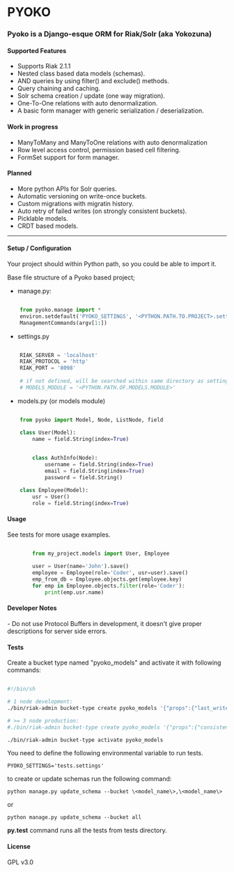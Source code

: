 # PYOKO #


### Pyoko is a Django-esque ORM for Riak/Solr (aka Yokozuna)  ###

#### Supported Features ####
- Supports Riak 2.1.1
- Nested class based data models (schemas).
- AND queries by using filter() and exclude() methods.
- Query chaining and caching.
- Solr schema creation / update (one way migration).
- One-To-One relations with auto denormalization.
- A basic form manager with generic serialization / deserialization. 

#### Work in progress ####
- ManyToMany and ManyToOne relations with auto denormalization
- Row level access control, permission based cell filtering.
- FormSet support for form manager.

#### Planned ####
- More python APIs for Solr queries. 
- Automatic versioning on write-once buckets.
- Custom migrations with migratin history.
- Auto retry of failed writes (on strongly consistent buckets).  
- Picklable models.
- CRDT based models.

---

#### Setup / Configuration ####

Your project should within Python path, so you could be able to import it.

Base file structure of a Pyoko based project;

- manage.py:

```python

    from pyoko.manage import *
    environ.setdefault('PYOKO_SETTINGS', '<PYTHON.PATH.TO.PROJECT>.settings')
    ManagementCommands(argv[1:])

```

- settings.py

```python

    RIAK_SERVER = 'localhost'
    RIAK_PROTOCOL = 'http'
    RIAK_PORT = '8098'
    
    # if not defined, will be searched within same directory as settings.py
    # MODELS_MODULE = '<PYTHON.PATH.OF.MODELS.MODULE>'

```


- models.py (or models module)

```python

    from pyoko import Model, Node, ListNode, field

    class User(Model):
        name = field.String(index=True)

        
        class AuthInfo(Node):
            username = field.String(index=True)
            email = field.String(index=True)
            password = field.String()

    class Employee(Model):
        usr = User()
        role = field.String(index=True)

```

#### Usage ####

See tests for more usage examples.

```python

        from my_project.models import User, Employee
        
        user = User(name='John').save()
        employee = Employee(role='Coder', usr=user).save()
        emp_from_db = Employee.objects.get(employee.key)
        for emp in Employee.objects.filter(role='Coder'):
            print(emp.usr.name)

```

#### Developer Notes ####

\- Do not use Protocol Buffers in development, it doesn't give proper descriptions for server side errors.


#### Tests ####

Create a bucket type named "pyoko_models" and activate it with following commands:

```bash

#!/bin/sh

# 1 node development:
./bin/riak-admin bucket-type create pyoko_models '{"props":{"last_write_wins":true, "allow_mult":false}}'

# >= 3 node production:
#./bin/riak-admin bucket-type create pyoko_models '{"props":{"consistent":true}}'

./bin/riak-admin bucket-type activate pyoko_models

```
You need to define the following environmental variable to run tests. 

`PYOKO_SETTINGS='tests.settings'`

to create or update schemas run the following command:

` python manage.py update_schema --bucket \<model_name\>,\<model_name\> `

or
 
` python manage.py update_schema --bucket all `

**py.test** command runs all the tests from tests directory.

#### License ####

GPL v3.0
